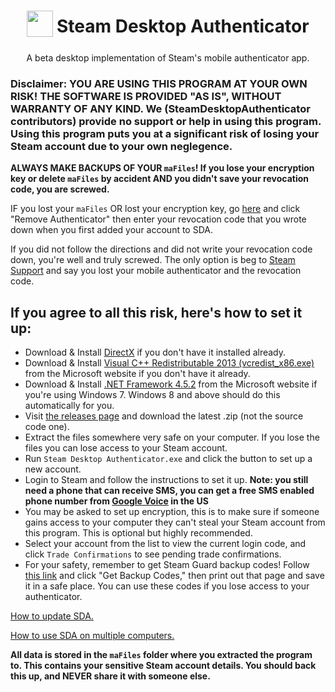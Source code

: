 <h1 align="center">
  <sub>
    <img  src="https://raw.githubusercontent.com/Jessecar96/SteamDesktopAuthenticator/master/icon.png" height="42" width="42" />
  </sub>
  Steam Desktop Authenticator
</h1>
<p align="center">
  A beta desktop implementation of Steam's mobile authenticator app.
</p>

### Disclaimer: YOU ARE USING THIS PROGRAM AT YOUR OWN RISK! THE SOFTWARE IS PROVIDED "AS IS", WITHOUT WARRANTY OF ANY KIND. We (SteamDesktopAuthenticator contributors) provide no support or help in using this program. Using this program puts you at a significant risk of losing your Steam account due to your own neglegence.
**ALWAYS MAKE BACKUPS OF YOUR `maFiles`! If you lose your encryption key or delete `maFiles` by accident AND you didn't save your revocation code, you are screwed.**

IF you lost your `maFiles` OR lost your encryption key, go [here](https://store.steampowered.com/twofactor/manage) and click "Remove Authenticator" then enter your revocation code that you wrote down when you first added your account to SDA.

If you did not follow the directions and did not write your revocation code down, you're well and truly screwed. The only option is beg to [Steam Support](https://support.steampowered.com/) and say you lost your mobile authenticator and the revocation code.

## If you agree to all this risk, here's how to set it up:
- Download & Install [DirectX](https://support.microsoft.com/en-us/kb/179113) if you don't have it installed already.
- Download & Install [Visual C++ Redistributable 2013 (vcredist_x86.exe)](https://www.microsoft.com/en-us/download/details.aspx?id=40784) from the Microsoft website if you don't have it already.
- Download & Install [.NET Framework 4.5.2](http://go.microsoft.com/fwlink/?LinkId=397707) from the Microsoft website if you're using Windows 7. Windows 8 and above should do this automatically for you.
- Visit [the releases page](https://github.com/Jessecar96/SteamDesktopAuthenticator/releases) and download the latest .zip (not the source code one).
- Extract the files somewhere very safe on your computer. If you lose the files you can lose access to your Steam account.
- Run `Steam Desktop Authenticator.exe` and click the button to set up a new account.
- Login to Steam and follow the instructions to set it up. **Note: you still need a phone that can receive SMS, you can get a free SMS enabled phone number from [Google Voice](https://www.google.com/voice) in the US**
- You may be asked to set up encryption, this is to make sure if someone gains access to your computer they can't steal your Steam account from this program. This is optional but highly recommended.
- Select your account from the list to view the current login code, and click `Trade Confirmations` to see pending trade confirmations.
- For your safety, remember to get Steam Guard backup codes! Follow [this link](https://store.steampowered.com/twofactor/manage) and click "Get Backup Codes," then print out that page and save it in a safe place. You can use these codes if you lose access to your authenticator.

[How to update SDA.](https://github.com/Jessecar96/SteamDesktopAuthenticator/wiki/Updating)

[How to use SDA on multiple computers.](https://github.com/Jessecar96/SteamDesktopAuthenticator/wiki/Using-SDA-on-multiple-computers)

**All data is stored in the `maFiles` folder where you extracted the program to. This contains your sensitive Steam account details. You should back this up, and NEVER share it with someone else.**
